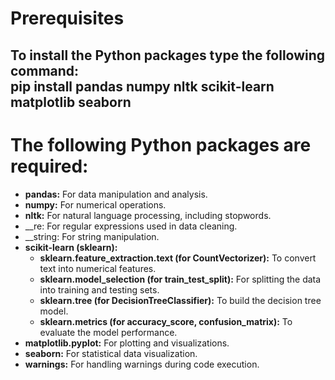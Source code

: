 # Prerequisites
To install the Python packages type the following command: <br>
      pip install pandas numpy nltk scikit-learn matplotlib seaborn
---
# The following Python packages are required:
- __pandas:__ For data manipulation and analysis.
- __numpy:__ For numerical operations.
- __nltk:__ For natural language processing, including stopwords.
- __re: For regular expressions used in data cleaning.
- __string: For string manipulation.
- __scikit-learn (sklearn):__
     - __sklearn.feature_extraction.text (for CountVectorizer):__ To convert text into numerical features.
     - __sklearn.model_selection (for train_test_split):__ For splitting the data into training and testing sets.
     - __sklearn.tree (for DecisionTreeClassifier):__ To build the decision tree model.
     - __sklearn.metrics (for accuracy_score, confusion_matrix):__ To evaluate the model performance.
- __matplotlib.pyplot:__ For plotting and visualizations.
- __seaborn:__ For statistical data visualization.
- __warnings:__ For handling warnings during code execution.
